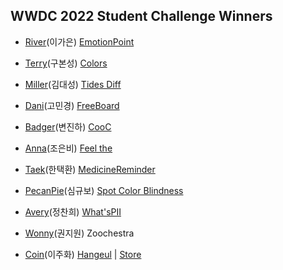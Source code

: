 ## WWDC 2022 Student Challenge Winners

 * [River](https://github.com/rriver2)(이가은) [EmotionPoint](https://github.com/rriver2/WWDC--Ep-) 
 * [Terry](https://github.com/terry-koo)(구본성) [Colors](https://github.com/terry-koo/WWDC_Colors_SwiftUI)
 * [Miller](https://github.com/KimDaeSeong8721)(김대성) [Tides Diff](https://github.com/KimDaeSeong8721/WWDC22)
 * [Dani](https://github.com/Minkyeong-Ko)(고민경) [FreeBoard](https://github.com/Minkyeong-Ko/Freeboard)
 * [Badger](https://github.com/Byeonjinha)(변진하) [CooC](https://github.com/Byeonjinha/CooC)
 * [Anna](https://github.com/Eunbi-Cho)(조은비) [Feel the](https://github.com/Eunbi-Cho/Feel-the.git)

 * [Taek](https://github.com/TaekH)(한택환) [MedicineReminder](https://github.com/TaekH/WWDC22_MedicineReminder)
 * [PecanPie](https://github.com/PecanPiePOS)(심규보) [Spot Color Blindness](https://github.com/PecanPiePOS/WWDC22_Spot-Color-Bindness)
 * [Avery](https://github.com/chaneeii)(정찬희) [What'sPII](https://github.com/chaneeii/WWDC22_WhatsPII)
 * [Wonny](https://github.com/wonny1012)(권지원) Zoochestra
 * [Coin](https://github.com/wonny1012)(이주화) [Hangeul](https://github.com/Juhwa-Lee1023/Hangeul) | [Store](https://apps.apple.com/kr/app/hangeul-puzzle/id1634394239?l=en) 
